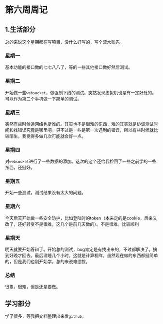 # 第六周周记

## 1.生活部分

总的来说这个星期都在写项目，没什么好写的，写个流水账先。

### 星期一

基本功能的接口做的七七八八了，等的一些其他接口做好然后测试。

### 星期二

开始做一些`websocket`，做强制下线的测试。突然发现虚拟机也是有一定好处的。可以作为第二个手机做一下简单的测试。

### 星期三

突然有些时候通网络也挺难的。其实也不是很难的东西，难的其实就是协调测试时间和找错误究竟是哪里吧。只不过是一些是第一次遇到的错误，所以有些时候就比较陌生，我觉得多做几次可能就会好一点。

### 星期四

对`websocket`进行了一些数据的添加。这次的这个还给我捡回了一些之前学的一些东西，还挺好。

### 星期五

开始一些测试，测试结果没有太大的问题。

### 星期六

今天后天开始做一些安全防护，比如登陆时的token（本来定的是cookie，后来又改了，还好转变不是很难，这几个是前几天做的）。不是很难。比较顺利

### 星期天

明天就要开始答辩了。开始总的测试，bug肯定是有找出来的，不过都解决了。搞到好晚才回去。最后没睡几个小时。这就是计算机咩。虽然现在做的东西都挺简单的，但是我们也刚开始学。总的来说难绷捏。

### 总结

很累，很难，但是还是要做。

## 学习部分

学了很多，等我把文档整理出来发`github`。

